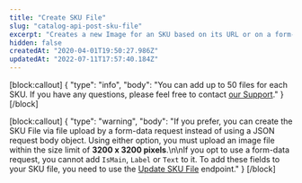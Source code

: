 ```yaml
---
title: "Create SKU File"
slug: "catalog-api-post-sku-file"
excerpt: "Creates a new Image for an SKU based on its URL or on a form-data request body. \r\n## Request body example\r\n\r\n```json\r\n{\r\n      \"IsMain\": true,\r\n      \"Label\": \"\",\r\n      \"Name\": \"Royal-Canin-Feline-Urinary-SO\",\r\n      \"Text\": null,\r\n      \"Url\": \"https://1.bp.blogspot.com/_SLQk9aAv9-o/S7NNbJPv7NI/AAAAAAAAAN8/V1LcO0ViDc4/s1600/waterbottle.jpg\"\r\n      \r\n}\r\n```\r\n\r\n## Response body example\r\n\r\n```json\r\n{\r\n      \"Id\": 503,\r\n      \"ArchiveId\": 155491,\r\n      \"SkuId\": 1,\r\n      \"Name\": \"Royal-Canin-Feline-Urinary-SO\",\r\n      \"IsMain\": true,\r\n      \"Label\": \"\"\r\n}\r\n```"
hidden: false
createdAt: "2020-04-01T19:50:27.986Z"
updatedAt: "2022-07-11T17:57:40.184Z"
---
```

[block:callout]
{
  "type": "info",
  "body": "You can add up to 50 files for each SKU. If you have any questions, please feel free to contact [our Support](https://support.vtex.com/hc/en-us/requests)."
}
[/block]

[block:callout]
{
  "type": "warning",
  "body": "If you prefer, you can create the SKU File via file upload by a form-data request instead of using a JSON request body object. Using either option, you must upload an image file within the size limit of **3200 x 3200 pixels**.\n\nIf you opt to use a form-data request, you cannot add `IsMain`, `Label` or `Text` to it. To add these fields to your SKU file, you need to use the [Update SKU File](https://developers.vtex.com/vtex-developer-docs/reference/catalog-api-put-sku-file) endpoint."
}
[/block]
